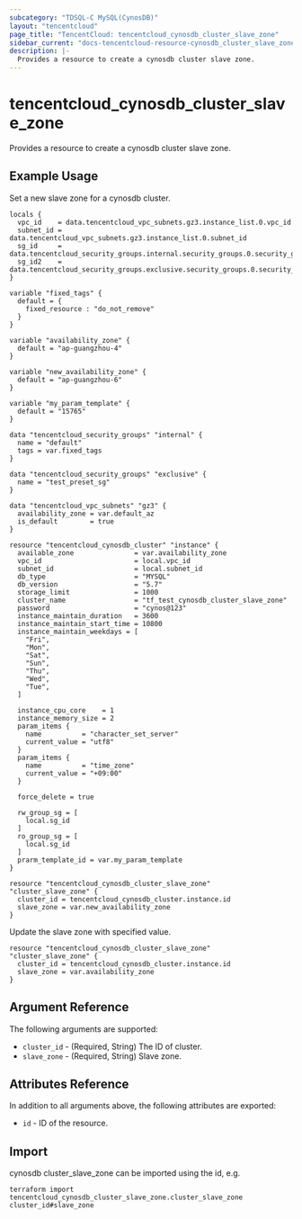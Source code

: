 ```yaml
---
subcategory: "TDSQL-C MySQL(CynosDB)"
layout: "tencentcloud"
page_title: "TencentCloud: tencentcloud_cynosdb_cluster_slave_zone"
sidebar_current: "docs-tencentcloud-resource-cynosdb_cluster_slave_zone"
description: |-
  Provides a resource to create a cynosdb cluster slave zone.
---
```


# tencentcloud_cynosdb_cluster_slave_zone

Provides a resource to create a cynosdb cluster slave zone.

## Example Usage

Set a new slave zone for a cynosdb cluster.

```hcl
locals {
  vpc_id    = data.tencentcloud_vpc_subnets.gz3.instance_list.0.vpc_id
  subnet_id = data.tencentcloud_vpc_subnets.gz3.instance_list.0.subnet_id
  sg_id     = data.tencentcloud_security_groups.internal.security_groups.0.security_group_id
  sg_id2    = data.tencentcloud_security_groups.exclusive.security_groups.0.security_group_id
}

variable "fixed_tags" {
  default = {
    fixed_resource : "do_not_remove"
  }
}

variable "availability_zone" {
  default = "ap-guangzhou-4"
}

variable "new_availability_zone" {
  default = "ap-guangzhou-6"
}

variable "my_param_template" {
  default = "15765"
}

data "tencentcloud_security_groups" "internal" {
  name = "default"
  tags = var.fixed_tags
}

data "tencentcloud_security_groups" "exclusive" {
  name = "test_preset_sg"
}

data "tencentcloud_vpc_subnets" "gz3" {
  availability_zone = var.default_az
  is_default        = true
}

resource "tencentcloud_cynosdb_cluster" "instance" {
  available_zone               = var.availability_zone
  vpc_id                       = local.vpc_id
  subnet_id                    = local.subnet_id
  db_type                      = "MYSQL"
  db_version                   = "5.7"
  storage_limit                = 1000
  cluster_name                 = "tf_test_cynosdb_cluster_slave_zone"
  password                     = "cynos@123"
  instance_maintain_duration   = 3600
  instance_maintain_start_time = 10800
  instance_maintain_weekdays = [
    "Fri",
    "Mon",
    "Sat",
    "Sun",
    "Thu",
    "Wed",
    "Tue",
  ]

  instance_cpu_core    = 1
  instance_memory_size = 2
  param_items {
    name          = "character_set_server"
    current_value = "utf8"
  }
  param_items {
    name          = "time_zone"
    current_value = "+09:00"
  }

  force_delete = true

  rw_group_sg = [
    local.sg_id
  ]
  ro_group_sg = [
    local.sg_id
  ]
  prarm_template_id = var.my_param_template
}

resource "tencentcloud_cynosdb_cluster_slave_zone" "cluster_slave_zone" {
  cluster_id = tencentcloud_cynosdb_cluster.instance.id
  slave_zone = var.new_availability_zone
}
```

Update the slave zone with specified value.

```hcl
resource "tencentcloud_cynosdb_cluster_slave_zone" "cluster_slave_zone" {
  cluster_id = tencentcloud_cynosdb_cluster.instance.id
  slave_zone = var.availability_zone
}
```

## Argument Reference

The following arguments are supported:

* `cluster_id` - (Required, String) The ID of cluster.
* `slave_zone` - (Required, String) Slave zone.

## Attributes Reference

In addition to all arguments above, the following attributes are exported:

* `id` - ID of the resource.



## Import

cynosdb cluster_slave_zone can be imported using the id, e.g.

```
terraform import tencentcloud_cynosdb_cluster_slave_zone.cluster_slave_zone cluster_id#slave_zone
```

